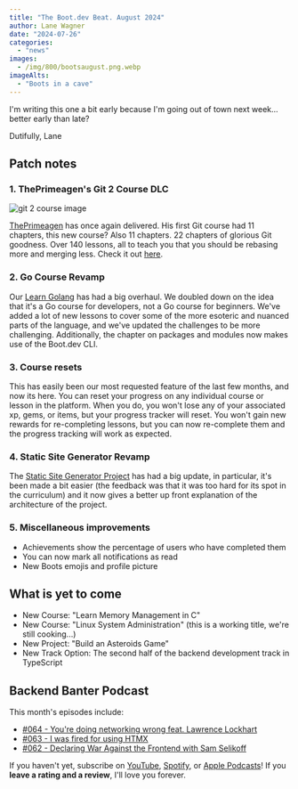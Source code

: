 ```yaml
---
title: "The Boot.dev Beat. August 2024"
author: Lane Wagner
date: "2024-07-26"
categories:
  - "news"
images:
  - /img/800/bootsaugust.png.webp
imageAlts:
  - "Boots in a cave"
---
```


I'm writing this one a bit early because I'm going out of town next week... better early than late?

Dutifully, Lane

## Patch notes

### 1. ThePrimeagen's Git 2 Course DLC

![git 2 course image](https://storage.googleapis.com/qvault-webapp-dynamic-assets/course_assets/bnHV2R1.png)

[ThePrimeagen](https://www.boot.dev/teachers/the-primeagen) has once again delivered. His first Git course had 11 chapters, this new course? Also 11 chapters. 22 chapters of glorious Git goodness. Over 140 lessons, all to teach you that you should be rebasing more and merging less. Check it out [here](https://www.boot.dev/courses/learn-git-2).

### 2. Go Course Revamp

Our [Learn Golang](https://www.boot.dev/courses/learn-golang) has had a big overhaul. We doubled down on the idea that it's a Go course for developers, not a Go course for beginners. We've added a lot of new lessons to cover some of the more esoteric and nuanced parts of the language, and we've updated the challenges to be more challenging. Additionally, the chapter on packages and modules now makes use of the Boot.dev CLI.

### 3. Course resets

This has easily been our most requested feature of the last few months, and now its here. You can reset your progress on any individual course or lesson in the platform. When you do, you won't lose any of your associated xp, gems, or items, but your progress tracker will reset. You won't gain new rewards for re-completing lessons, but you can now re-complete them and the progress tracking will work as expected.

### 4. Static Site Generator Revamp

The [Static Site Generator Project](https://www.boot.dev/courses/build-static-site-generator) has had a big update, in particular, it's been made a bit easier (the feedback was that it was too hard for its spot in the curriculum) and it now gives a better up front explanation of the architecture of the project.

### 5. Miscellaneous improvements

* Achievements show the percentage of users who have completed them
* You can now mark all notifications as read
* New Boots emojis and profile picture

## What is yet to come

* New Course: "Learn Memory Management in C"
* New Course: "Linux System Administration" (this is a working title, we're still cooking...)
* New Project: "Build an Asteroids Game"
* New Track Option: The second half of the backend development track in TypeScript

## Backend Banter Podcast

This month's episodes include:

* [#064 - You're doing networking wrong feat. Lawrence Lockhart](https://podcasters.spotify.com/pod/show/backend-banter-fm/episodes/064---Youre-doing-networking-wrong-feat--Lawrence-Lockhart-e2lqorm)
* [#063 - I was fired for using HTMX](https://podcasters.spotify.com/pod/show/backend-banter-fm/episodes/063---I-was-fired-for-using-HTMX-e2lqorj)
* [#062 - Declaring War Against the Frontend with Sam Selikoff](https://podcasters.spotify.com/pod/show/backend-banter-fm/episodes/062---Declaring-War-Against-the-Frontend-feat--Sam-Selikoff-e2l59i7) 

If you haven't yet, subscribe on [YouTube](https://www.youtube.com/@backendbanterfm), [Spotify](https://open.spotify.com/show/35trT95UkRVCkEb6tXndpF), or [Apple Podcasts](https://podcasts.apple.com/us/podcast/backend-banter/id1688115203)! If you **leave a rating and a review**, I'll love you forever.
